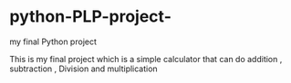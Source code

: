 # python-PLP-project-
my final Python project

This is my final project which is a simple calculator that can do addition , subtraction , Division and multiplication
